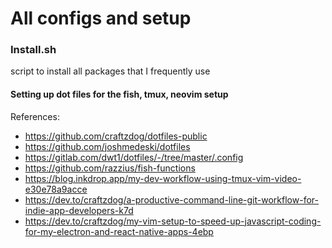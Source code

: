 # All configs and setup

### Install.sh
script to install all packages that I frequently use

#### Setting up dot files for the fish, tmux, neovim setup

References:
- https://github.com/craftzdog/dotfiles-public
- https://github.com/joshmedeski/dotfiles
- https://gitlab.com/dwt1/dotfiles/-/tree/master/.config
- https://github.com/razzius/fish-functions
- https://blog.inkdrop.app/my-dev-workflow-using-tmux-vim-video-e30e78a9acce
- https://dev.to/craftzdog/a-productive-command-line-git-workflow-for-indie-app-developers-k7d
- https://dev.to/craftzdog/my-vim-setup-to-speed-up-javascript-coding-for-my-electron-and-react-native-apps-4ebp
